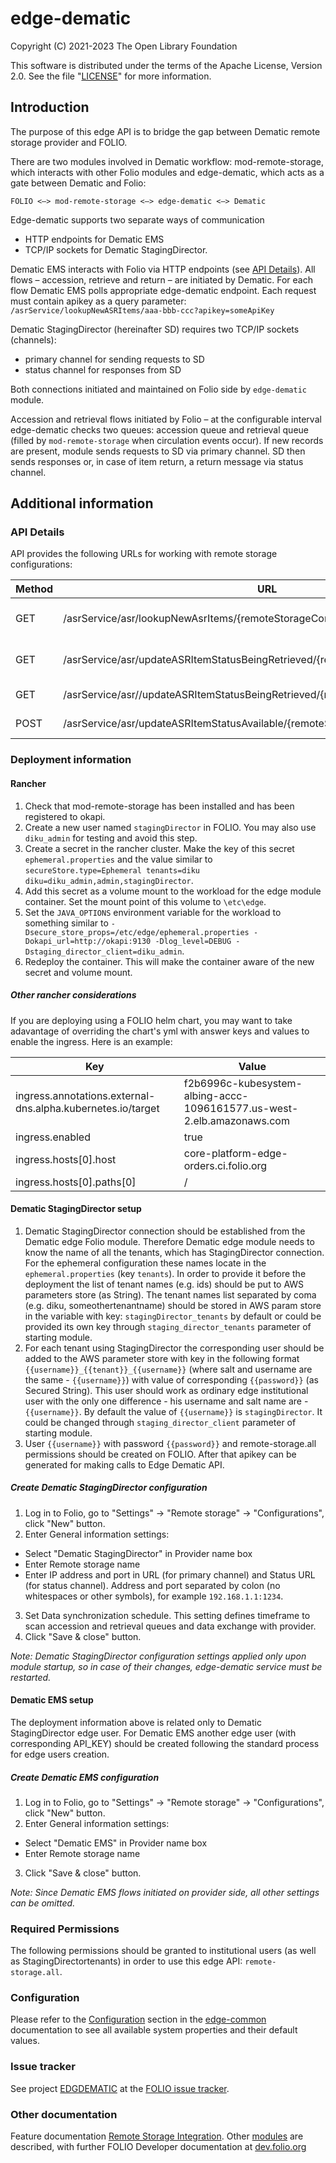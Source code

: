 # edge-dematic

Copyright (C) 2021-2023 The Open Library Foundation

This software is distributed under the terms of the Apache License,
Version 2.0. See the file "[LICENSE](LICENSE)" for more information.

## Introduction
The purpose of this edge API is to bridge the gap between Dematic remote storage provider and FOLIO.

There are two modules involved in Dematic workflow: mod-remote-storage, which interacts with other Folio modules and edge-dematic, which acts as a gate between Dematic and Folio:

`FOLIO <–> mod-remote-storage <–> edge-dematic <–> Dematic`

Edge-dematic supports two separate ways of communication 
* HTTP endpoints for Dematic EMS 
* TCP/IP sockets for Dematic StagingDirector. 

Dematic EMS interacts with Folio via HTTP endpoints (see [API Details](#api-details)). All flows – accession, retrieve and return – are initiated by Dematic. For each flow Dematic EMS polls appropriate edge-dematic endpoint. Each request must contain apikey as a query parameter: `/asrService/lookupNewASRItems/aaa-bbb-ccc?apikey=someApiKey`

Dematic StagingDirector (hereinafter SD) requires two TCP/IP sockets (channels):
* primary channel for sending requests to SD
* status channel for responses from SD 

Both connections initiated and maintained on Folio side by `edge-dematic` module. 

Accession and retrieval flows initiated by Folio – at the configurable interval edge-dematic checks two queues: accession queue and retrieval queue (filled by `mod-remote-storage` when circulation events occur). If new records are present, module sends requests to SD via primary channel. SD then sends responses or, in case of item return, a return message via status channel.

## Additional information

### API Details
API provides the following URLs for working with remote storage configurations:

| Method | URL| Description | 
|---|---|---|
| GET | /asrService/asr/lookupNewAsrItems/{remoteStorageConfigurationId}  | The polling API for accessions |
| GET | /asrService/asr/updateASRItemStatusBeingRetrieved/{remoteStorageConfigurationId} | The polling API for retrievals |
| GET | /asrService/asr//updateASRItemStatusBeingRetrieved/{remoteStorageConfigurationId} | The API for retrieve |
| POST | /asrService/asr/updateASRItemStatusAvailable/{remoteStorageConfigurationId} | The API for return |

### Deployment information

#### Rancher
1. Check that mod-remote-storage has been installed and has been registered to okapi.
2. Create a new user named `stagingDirector` in FOLIO. You may also use `diku_admin` for testing and avoid this step.
3. Create a secret in the rancher cluster. Make the key of this secret `ephemeral.properties` and the value similar to `secureStore.type=Ephemeral tenants=diku diku=diku_admin,admin,stagingDirector`.
4. Add this secret as a volume mount to the workload for the edge module container. Set the mount point of this volume to `\etc\edge`.
5. Set the `JAVA_OPTIONS` environment variable for the workload to something similar to `-Dsecure_store_props=/etc/edge/ephemeral.properties -Dokapi_url=http://okapi:9130 -Dlog_level=DEBUG -Dstaging_director_client=diku_admin`. 
6. Redeploy the container. This will make the container aware of the new secret and volume mount.

##### Other rancher considerations
If you are deploying using a FOLIO helm chart, you may want to take adavantage of overriding the chart's yml with answer keys and values to enable the ingress. Here is an example:

| Key | Value |
|---|---|
|ingress.annotations.external-dns\.alpha\.kubernetes\.io/target|f2b6996c-kubesystem-albing-accc-1096161577.us-west-2.elb.amazonaws.com|
|ingress.enabled|true|
|ingress.hosts[0].host|core-platform-edge-orders.ci.folio.org|
|ingress.hosts[0].paths[0]|/|

#### Dematic StagingDirector setup
1. Dematic StagingDirector connection should be established from the Dematic edge Folio module. Therefore Dematic edge module needs to know the name of all the tenants, which has StagingDirector connection. For the ephemeral configuration these names locate in the `ephemeral.properties` (key `tenants`). In order to provide it before the deployment the list of tenant names (e.g. ids) should be put to AWS parameters store (as String). The tenant names list separated by coma (e.g. diku, someothertenantname) should be stored in AWS param store in the variable with key: `stagingDirector_tenants` by default or could be provided its own key through `staging_director_tenants` parameter of starting module.
2. For each tenant using StagingDirector the corresponding user should be added to the AWS parameter store with key in the following format `{{username}}_{{tenant}}_{{username}}` (where salt and username are the same - `{{username}}`) with value of corresponding `{{password}}` (as Secured String). This user should work as ordinary edge institutional user with the only one difference - his username and salt name are - `{{username}}`. By default the value of `{{username}}` is `stagingDirector`. It could be changed through `staging_director_client` parameter of starting module.
3. User `{{username}}` with password `{{password}}` and remote-storage.all permissions should be created on FOLIO. After that apikey can be generated for making calls to Edge Dematic API.

##### Create Dematic StagingDirector configuration
1. Log in to Folio, go to "Settings" -> "Remote storage" -> "Configurations", click "New" button.
2. Enter General information settings:
* Select "Dematic StagingDirector" in Provider name box
* Enter Remote storage name
* Enter IP address and port in URL (for primary channel) and Status URL (for status channel). Address and port separated by colon (no whitespaces or other symbols), for example `192.168.1.1:1234`.
3. Set Data synchronization schedule. This setting defines timeframe to scan accession and retrieval queues and data exchange with provider.
4. Click "Save & close" button.

*Note: Dematic StagingDirector configuration settings applied only upon module startup, so in case of their changes, edge-dematic service must be restarted.*   

#### Dematic EMS setup
The deployment information above is related only to Dematic StagingDirector edge user. For Dematic EMS another edge user (with corresponding API_KEY) should be created following the standard process for edge users creation.

##### Create Dematic EMS configuration
1. Log in to Folio, go to "Settings" -> "Remote storage" -> "Configurations", click "New" button.
2. Enter General information settings:
* Select "Dematic EMS" in Provider name box
* Enter Remote storage name
3. Click "Save & close" button.

*Note: Since Dematic EMS flows initiated on provider side, all other settings can be omitted.*

### Required Permissions
The following permissions should be granted to institutional users (as well as StagingDirectortenants) in order to use this edge API: `remote-storage.all`.

### Configuration
Please refer to the [Configuration](https://github.com/folio-org/edge-common/blob/master/README.md#configuration) section in the [edge-common](https://github.com/folio-org/edge-common/blob/master/README.md) documentation to see all available system properties and their default values.

### Issue tracker
See project [EDGDEMATIC](https://issues.folio.org/browse/EDGDEMATIC)
at the [FOLIO issue tracker](https://dev.folio.org/guidelines/issue-tracker).

### Other documentation
Feature documentation [Remote Storage Integration](https://wiki.folio.org/display/DD/Remote+storages+integration).
Other [modules](https://dev.folio.org/source-code/#server-side) are described,
with further FOLIO Developer documentation at
[dev.folio.org](https://dev.folio.org/)
